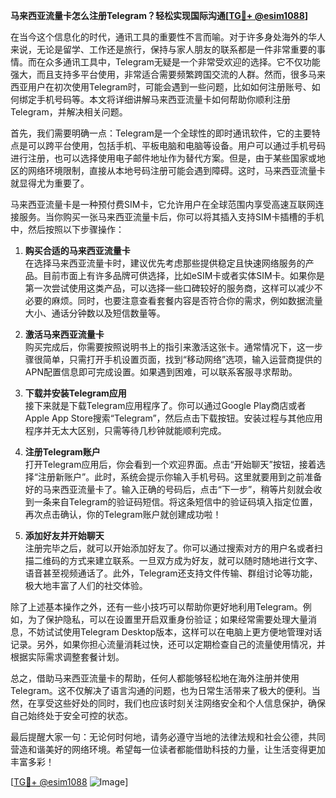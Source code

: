 **马来西亚流量卡怎么注册Telegram？轻松实现国际沟通[[TG💪+ @esim1088](https://t.me/s/esim1088)]**

在当今这个信息化的时代，通讯工具的重要性不言而喻。对于许多身处海外的华人来说，无论是留学、工作还是旅行，保持与家人朋友的联系都是一件非常重要的事情。而在众多通讯工具中，Telegram无疑是一个非常受欢迎的选择。它不仅功能强大，而且支持多平台使用，非常适合需要频繁跨国交流的人群。然而，很多马来西亚用户在初次使用Telegram时，可能会遇到一些问题，比如如何注册账号、如何绑定手机号码等。本文将详细讲解马来西亚流量卡如何帮助你顺利注册Telegram，并解决相关问题。

首先，我们需要明确一点：Telegram是一个全球性的即时通讯软件，它的主要特点是可以跨平台使用，包括手机、平板电脑和电脑等设备。用户可以通过手机号码进行注册，也可以选择使用电子邮件地址作为替代方案。但是，由于某些国家或地区的网络环境限制，直接从本地号码注册可能会遇到障碍。这时，马来西亚流量卡就显得尤为重要了。

马来西亚流量卡是一种预付费SIM卡，它允许用户在全球范围内享受高速互联网连接服务。当你购买一张马来西亚流量卡后，你可以将其插入支持SIM卡插槽的手机中，然后按照以下步骤操作：

1. **购买合适的马来西亚流量卡**  
   在选择马来西亚流量卡时，建议优先考虑那些提供稳定且快速网络服务的产品。目前市面上有许多品牌可供选择，比如eSIM卡或者实体SIM卡。如果你是第一次尝试使用这类产品，可以选择一些口碑较好的服务商，这样可以减少不必要的麻烦。同时，也要注意查看套餐内容是否符合你的需求，例如数据流量大小、通话分钟数以及短信数量等。

2. **激活马来西亚流量卡**  
   购买完成后，你需要按照说明书上的指引来激活这张卡。通常情况下，这一步骤很简单，只需打开手机设置页面，找到“移动网络”选项，输入运营商提供的APN配置信息即可完成设置。如果遇到困难，可以联系客服寻求帮助。

3. **下载并安装Telegram应用**  
   接下来就是下载Telegram应用程序了。你可以通过Google Play商店或者Apple App Store搜索“Telegram”，然后点击下载按钮。安装过程与其他应用程序并无太大区别，只需等待几秒钟就能顺利完成。

4. **注册Telegram账户**  
   打开Telegram应用后，你会看到一个欢迎界面。点击“开始聊天”按钮，接着选择“注册新账户”。此时，系统会提示你输入手机号码。这里就要用到之前准备好的马来西亚流量卡了。输入正确的号码后，点击“下一步”，稍等片刻就会收到一条来自Telegram的验证码短信。将这条短信中的验证码填入指定位置，再次点击确认，你的Telegram账户就创建成功啦！

5. **添加好友并开始聊天**  
   注册完毕之后，就可以开始添加好友了。你可以通过搜索对方的用户名或者扫描二维码的方式来建立联系。一旦双方成为好友，就可以随时随地进行文字、语音甚至视频通话了。此外，Telegram还支持文件传输、群组讨论等功能，极大地丰富了人们的社交体验。

除了上述基本操作之外，还有一些小技巧可以帮助你更好地利用Telegram。例如，为了保护隐私，可以在设置里开启双重身份验证；如果经常需要处理大量消息，不妨试试使用Telegram Desktop版本，这样可以在电脑上更方便地管理对话记录。另外，如果你担心流量消耗过快，还可以定期检查自己的流量使用情况，并根据实际需求调整套餐计划。

总之，借助马来西亚流量卡的帮助，任何人都能够轻松地在海外注册并使用Telegram。这不仅解决了语言沟通的问题，也为日常生活带来了极大的便利。当然，在享受这些好处的同时，我们也应该时刻关注网络安全和个人信息保护，确保自己始终处于安全可控的状态。

最后提醒大家一句：无论何时何地，请务必遵守当地的法律法规和社会公德，共同营造和谐美好的网络环境。希望每一位读者都能借助科技的力量，让生活变得更加丰富多彩！

[[TG💪+ @esim1088](https://t.me/s/esim1088) ![Image](https://i.postimg.cc/4NQfJmqS/Snipaste-2025-05-13-00-14-12.png)]